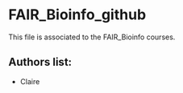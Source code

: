 # FAIR_Bioinfo_github
This file is associated to the FAIR_Bioinfo courses.

## Authors list:
- Claire
